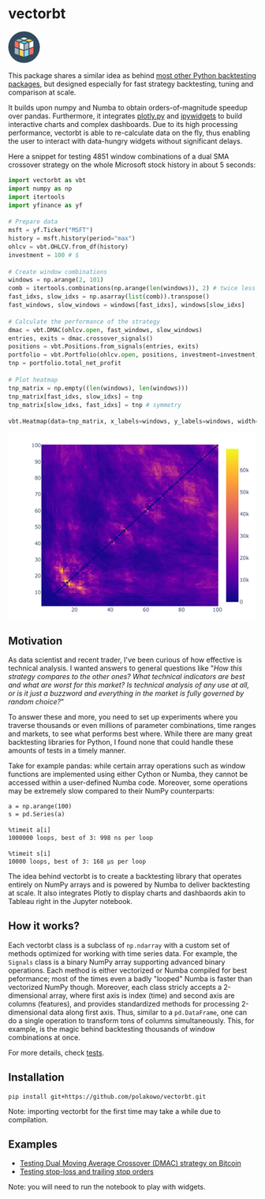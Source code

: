 # vectorbt

![Made by Vectors Market](logo.png)

This package shares a similar idea as behind [most other Python backtesting packages](https://github.com/mementum/backtrader#alternatives), but designed especially for fast strategy backtesting, tuning and comparison at scale. 

It builds upon numpy and Numba to obtain orders-of-magnitude speedup over pandas. Furthermore, it integrates [plotly.py](https://github.com/plotly/plotly.py) and [ipywidgets](https://github.com/jupyter-widgets/ipywidgets) to build interactive charts and complex dashboards. Due to its high processing performance, vectorbt is able to re-calculate data on the fly, thus enabling the user to interact with data-hungry widgets without significant delays.

Here a snippet for testing 4851 window combinations of a dual SMA crossover strategy on the whole Microsoft stock history in about 5 seconds:

```python
import vectorbt as vbt
import numpy as np
import itertools
import yfinance as yf

# Prepare data
msft = yf.Ticker("MSFT")
history = msft.history(period="max")
ohlcv = vbt.OHLCV.from_df(history)
investment = 100 # $

# Create window combinations
windows = np.arange(2, 101)
comb = itertools.combinations(np.arange(len(windows)), 2) # twice less params
fast_idxs, slow_idxs = np.asarray(list(comb)).transpose()
fast_windows, slow_windows = windows[fast_idxs], windows[slow_idxs]

# Calculate the performance of the strategy
dmac = vbt.DMAC(ohlcv.open, fast_windows, slow_windows)
entries, exits = dmac.crossover_signals()
positions = vbt.Positions.from_signals(entries, exits)
portfolio = vbt.Portfolio(ohlcv.open, positions, investment=investment)
tnp = portfolio.total_net_profit

# Plot heatmap
tnp_matrix = np.empty((len(windows), len(windows)))
tnp_matrix[fast_idxs, slow_idxs] = tnp
tnp_matrix[slow_idxs, fast_idxs] = tnp # symmetry

vbt.Heatmap(data=tnp_matrix, x_labels=windows, y_labels=windows, width=600, height=450).show_png()
```

![msft_heatmap.png](msft_heatmap.png)

## Motivation

As data scientist and recent trader, I've been curious of how effective is technical analysis. I wanted answers to general questions like "*How this strategy compares to the other ones? What technical indicators are best and what are worst for this market? Is technical analysis of any use at all, or is it just a buzzword and everything in the market is fully governed by random choice?*"

To answer these and more, you need to set up experiments where you traverse thousands or even millions of parameter combinations, time ranges and markets, to see what performs best where. While there are many great backtesting libraries for Python, I found none that could handle these amounts of tests in a timely manner. 

Take for example pandas: while certain array operations such as window functions are implemented using either Cython or Numba, they cannot be accessed within a user-defined Numba code. Moreover, some operations may be extremely slow compared to their NumPy counterparts:

```
a = np.arange(100)
s = pd.Series(a)

%timeit a[i]
1000000 loops, best of 3: 998 ns per loop

%timeit s[i]
10000 loops, best of 3: 168 µs per loop
```

The idea behind vectorbt is to create a backtesting library that operates entirely on NumPy arrays and is powered by Numba to deliver backtesting at scale. It also integrates Plotly to display charts and dashbaords akin to Tableau right in the Jupyter notebook.

## How it works?

Each vectorbt class is a subclass of `np.ndarray` with a custom set of methods optimized for working with time series data. For example, the `Signals` class is a binary NumPy array supporting advanced binary operations. Each method is either vectorized or Numba compiled for best peformance; most of the times even a badly "looped" Numba is faster than vectorized NumPy though. Moreover, each class stricly accepts a 2-dimensional array, where first axis is index (time) and second axis are columns (features), and provides standardized methods for processing 2-dimensional data along first axis. Thus, similar to a `pd.DataFrame`, one can do a single operation to transform tons of columns simultaneously. This, for example, is the magic behind backtesting thousands of window combinations at once.

For more details, check [tests](tests/Modules.ipynb).

## Installation

```
pip install git+https://github.com/polakowo/vectorbt.git
```

Note: importing vectorbt for the first time may take a while due to compilation.

## Examples

- [Testing Dual Moving Average Crossover (DMAC) strategy on Bitcoin](examples/Bitcoin_DMAC.ipynb)
- [Testing stop-loss and trailing stop orders](examples/StopLoss.ipynb)

Note: you will need to run the notebook to play with widgets.
